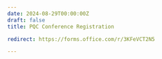```yaml
---
date: 2024-08-29T00:00:00Z
draft: false
title: PQC Conference Registration

redirect: https://forms.office.com/r/3KFeVCT2N5

---
```

